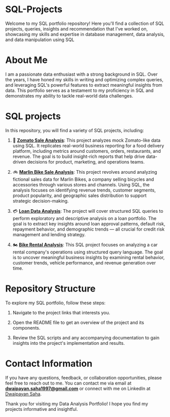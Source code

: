 # SQL-Projects
Welcome to my  SQL portfolio repository! Here you'll find a collection of SQL projects, queries, insights and recommendation that I've worked on, showcasing my skills and expertise in database management, data analysis, and data manipulation using SQL
# About Me
I am a passionate data enthusiast with a strong background in SQL. Over the years, I have honed my skills in writing and optimizing complex queries, and leveraging SQL's powerful features to extract meaningful insights from data. This portfolio serves as a testament to my proficiency in SQL and demonstrates my ability to tackle real-world data challenges. 
# SQL projects
In this repository, you will find a variety of SQL projects, including:

1. 🍔 [**Zomato Sale Analysis**](https://github.com/dwaipayan-bond013/SQL-Projects/tree/main/Zomato%20Sale%20Analysis): This project analyzes mock Zomato-like data using SQL. It replicates real-world business reporting for a food delivery platform, including metrics around customers, orders, restaurants, and revenue. The goal is to build insight-rich reports that help drive data-driven decisions for product, marketing, and operations teams.
   
2. 🚲 [**Marlin Bike Sale Analysis**](https://github.com/dwaipayan-bond013/SQL-Projects/tree/main/Merlin%20Bike%20Sale%20Analysis): This project revolves around analyzing fictional sales data for Marlin Bikes, a company selling bicycles and accessories through various stores and channels. Using SQL, the analysis focuses on identifying revenue trends, customer segments, product popularity, and geographic sales distribution to support strategic decision-making.
   
3. 💳 [**Loan Data Analysis**](https://github.com/dwaipayan-bond013/SQL-Projects/tree/main/Loan%20Data%20Analysis): The  project will cover structured SQL queries to perform exploratory and descriptive analysis on a loan portfolio. The goal is to extract key insights around loan approval patterns, default risk, repayment behavior, and demographic trends — all crucial for credit risk management and lending strategy.
   
4. 🏍 [**Bike Rental Analysis**](https://github.com/dwaipayan-bond013/SQL-Projects/tree/main/Bike%20Rental%20Analysis): This SQL project focuses on analyzing a car rental company's operations using structured query language. The goal is to uncover meaningful business insights by examining rental behavior, customer trends, vehicle performance, and revenue generation over time.

# Repository Structure
To explore my SQL portfolio, follow these steps:

1. Navigate to the project links that interests you.

2. Open the README file to get an overview of the project and its components.

3. Review the SQL scripts and any accompanying documentation to gain insights into the project's implementation and results.

# Contact Information
If you have any questions, feedback, or collaboration opportunities, please feel free to reach out to me. You can contact me via email at **dwaipayan.saha1997@gmail.com** or connect with me on LinkedIn at [Dwaipayan Saha](https://www.linkedin.com/in/dwaipayan-s-9080a689/).

Thank you for visiting my Data Analysis Portfolio! I hope you find my projects informative and insightful.
